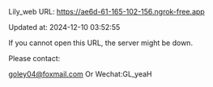 Lily_web URL: https://ae6d-61-165-102-156.ngrok-free.app

Updated at: 2024-12-10 03:52:55

If you cannot open this URL, the server might be down.

Please contact: 

goley04@foxmail.com Or Wechat:GL_yeaH